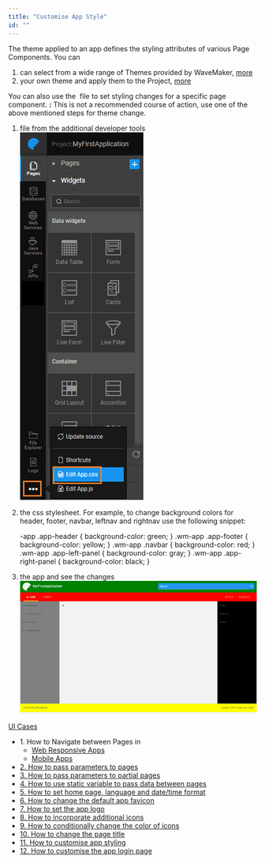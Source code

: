 ```yaml
---
title: "Customise App Style"
id: ""
---
```


The theme applied to an app defines the styling attributes of various Page Components. You can

1. can select from a wide range of Themes provided by WaveMaker, [more](/learn/app-development/ui-design/themes/)
2. your own theme and apply them to the Project, [more](/learn/app-development/ui-design/themes/#create-theme)

You can also use the  file to set styling changes for a specific page component. **:** This is not a recommended course of action, use one of the above mentioned steps for theme change.

1. file from the additional developer tools [![](../assets/design_app_css.png)](../assets/design_app_css.png)
2. the css stylesheet. For example, to change background colors for header, footer, navbar, leftnav and rightnav use the following snippet:
    
    \-app .app-header {
        background-color: green;
    }
    .wm-app .app-footer {
        background-color: yellow;
    }
    .wm-app .navbar {
        background-color: red;
    }
    .wm-app .app-left-panel {
        background-color: gray;
    }
    .wm-app .app-right-panel {
        background-color: black;
    }
    
3. the app and see the changes [![](../assets/design_app.png)](../assets/design_app.png)

[UI Cases](/learn/app-development/ui-design/use-cases-ui-design/)

- 1\. How to Navigate between Pages in
    - [Web Responsive Apps](/learn/responsive-web/web-ui-design/#page-navigation)
    - [Mobile Apps](/learn/hybrid-mobile/mobile-page-concepts/#page-navigation-actions)
- [2\. How to pass parameters to pages](/learn/how-tos/passing-parameters-pages/)
- [3\. How to pass parameters to partial pages](/learn/how-tos/passing-parameters-partial-page/)
- [4\. How to use static variable to pass data between pages](/learn/how-tos/use-static-variable-pass-data-pages/)
- [5\. How to set home page, language and date/time format](/learn/how-tos/setting-language-date-format/)
- [6\. How to change the default app favicon](/learn/how-tos/changing-default-favicon/)
- [7\. How to set the app logo](/learn/how-tos/changing-app-logo/)
- [8\. How to incorporate additional icons](/learn/how-tos/incorporating-additional-icons/)
- [9\. How to conditionally change the color of icons](/learn/how-tos/displaying-icon-color-based-upon-condition/)
- [10\. How to change the page title](/learn/how-tos/changing-page-title/)
- [11\. How to customise app styling](/learn/how-tos/customise-app-style/)
- [12\. How to customise the app login page](/learn/how-tos/customise-login-page/)

